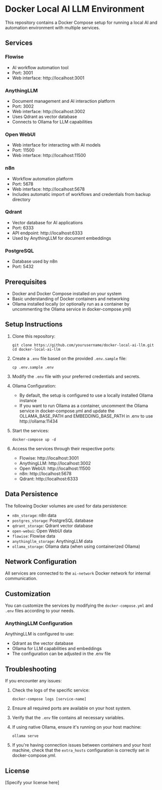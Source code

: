 # Docker Local AI LLM Environment

This repository contains a Docker Compose setup for running a local AI and automation environment with multiple services.

## Services

### Flowise
- AI workflow automation tool
- Port: 3001
- Web interface: http://localhost:3001

### AnythingLLM
- Document management and AI interaction platform
- Port: 3002
- Web interface: http://localhost:3002
- Uses Qdrant as vector database
- Connects to Ollama for LLM capabilities

### Open WebUI
- Web interface for interacting with AI models
- Port: 11500
- Web interface: http://localhost:11500

### n8n
- Workflow automation platform
- Port: 5678
- Web interface: http://localhost:5678
- Includes automatic import of workflows and credentials from backup directory

### Qdrant
- Vector database for AI applications
- Port: 6333
- API endpoint: http://localhost:6333
- Used by AnythingLLM for document embeddings

### PostgreSQL
- Database used by n8n
- Port: 5432

## Prerequisites

- Docker and Docker Compose installed on your system
- Basic understanding of Docker containers and networking
- Ollama installed locally (or optionally run as a container by uncommenting the Ollama service in docker-compose.yml)

## Setup Instructions

1. Clone this repository:
   ```
   git clone https://github.com/yourusername/docker-local-ai-llm.git
   cd docker-local-ai-llm
   ```

2. Create a `.env` file based on the provided `.env.sample` file:
   ```
   cp .env.sample .env
   ```

3. Modify the `.env` file with your preferred credentials and secrets.

4. Ollama Configuration:
   - By default, the setup is configured to use a locally installed Ollama instance
   - If you want to run Ollama as a container, uncomment the Ollama service in docker-compose.yml and update the OLLAMA_BASE_PATH and EMBEDDING_BASE_PATH in .env to use http://ollama:11434

5. Start the services:
   ```
   docker-compose up -d
   ```

6. Access the services through their respective ports:
   - Flowise: http://localhost:3001
   - AnythingLLM: http://localhost:3002
   - Open WebUI: http://localhost:11500
   - n8n: http://localhost:5678
   - Qdrant: http://localhost:6333

## Data Persistence

The following Docker volumes are used for data persistence:

- `n8n_storage`: n8n data
- `postgres_storage`: PostgreSQL database
- `qdrant_storage`: Qdrant vector database
- `open-webui`: Open WebUI data
- `flowise`: Flowise data
- `anythingllm_storage`: AnythingLLM data
- `ollama_storage`: Ollama data (when using containerized Ollama)

## Network Configuration

All services are connected to the `ai-network` Docker network for internal communication.

## Customization

You can customize the services by modifying the `docker-compose.yml` and `.env` files according to your needs.

### AnythingLLM Configuration

AnythingLLM is configured to use:
- Qdrant as the vector database
- Ollama for LLM capabilities and embeddings
- The configuration can be adjusted in the .env file

## Troubleshooting

If you encounter any issues:

1. Check the logs of the specific service:
   ```
   docker-compose logs [service-name]
   ```

2. Ensure all required ports are available on your host system.

3. Verify that the `.env` file contains all necessary variables.

4. If using native Ollama, ensure it's running on your host machine:
   ```
   ollama serve
   ```

5. If you're having connection issues between containers and your host machine, check that the `extra_hosts` configuration is correctly set in docker-compose.yml.

## License

[Specify your license here] 